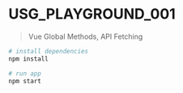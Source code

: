 # USG_PLAYGROUND_001

> Vue Global Methods, API Fetching

``` bash
# install dependencies
npm install

# run app
npm start
```